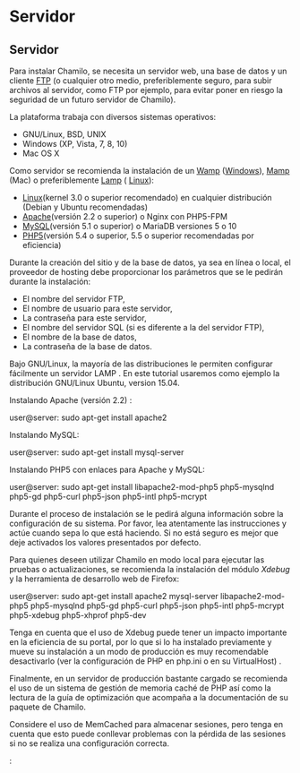 # Servidor

## Servidor <a id="servidor"></a>

Para instalar Chamilo, se necesita un servidor web, una base de datos y un cliente [FTP](http://fr.wikipedia.org/wiki/File_Transfer_Protocol) \(o cualquier otro medio, preferiblemente seguro, para subir archivos al servidor, como FTP por ejemplo, para evitar poner en riesgo la seguridad de un futuro servidor de Chamilo\).

La plataforma trabaja con diversos sistemas operativos:

* GNU/Linux, BSD, UNIX
* Windows \(XP, Vista, 7, 8, 10\)
* Mac OS X

Como servidor se recomienda la instalación de un [Wamp](http://es.wikipedia.org/wiki/WAMP) \([Windows](http://es.wikipedia.org/wiki/Microsoft_Windows)\), [Mamp](http://es.wikipedia.org/wiki/MAMP) \(Mac\) o preferiblemente [Lamp](http://es.wikipedia.org/wiki/LAMP) \( [Linux](http://es.wikipedia.org/wiki/Linux)\):

* [Linux](http://es.wikipedia.org/wiki/Linux)\(kernel 3.0 o superior recomendado\) en cualquier distribución \(Debian y Ubuntu recomendadas\)
* [Apache](http://es.wikipedia.org/wiki/Apache_HTTP_Server)\(versión 2.2 o superior\) o Nginx con PHP5-FPM
* [MySQL](http://es.wikipedia.org/wiki/MySQL)\(versión 5.1 o superior\) o MariaDB versiones 5 o 10
* [PHP5](http://es.wikipedia.org/wiki/PHP)\(versión 5.4 o superior, 5.5 o superior recomendadas por eficiencia\)

Durante la creación del sitio y de la base de datos, ya sea en línea o local, el proveedor de hosting debe proporcionar los parámetros que se le pedirán durante la instalación:

* El nombre del servidor FTP,
* El nombre de usuario para este servidor,
* La contraseña para este servidor,
* El nombre del servidor SQL \(si es diferente a la del servidor FTP\),
* El nombre de la base de datos,
* La contraseña de la base de datos.

Bajo GNU/Linux, la mayoría de las distribuciones le permiten configurar fácilmente un servidor LAMP . En este tutorial usaremos como ejemplo la distribución GNU/Linux Ubuntu, version 15.04.

Instalando Apache \(versión 2.2\) :

user@server: sudo apt-get install apache2

Instalando MySQL:

user@server: sudo apt-get install mysql-server

Instalando PHP5 con enlaces para Apache y MySQL:

user@server: sudo apt-get install libapache2-mod-php5 php5-mysqlnd php5-gd php5-curl php5-json php5-intl php5-mcrypt

Durante el proceso de instalación se le pedirá alguna información sobre la configuración de su sistema. Por favor, lea atentamente las instrucciones y actúe cuando sepa lo que está haciendo. Si no está seguro es mejor que deje activados los valores presentados por defecto.

Para quienes deseen utilizar Chamilo en modo local para ejecutar las pruebas o actualizaciones, se recomienda la instalación del módulo _Xdebug_ y la herramienta de desarrollo web de Firefox:

user@server: sudo apt-get install apache2 mysql-server libapache2-mod-php5 php5-mysqlnd php5-gd php5-curl php5-json php5-intl php5-mcrypt php5-xdebug php5-xhprof php5-dev

Tenga en cuenta que el uso de Xdebug puede tener un impacto importante en la eficiencia de su portal, por lo que si lo ha instalado previamente y mueve su instalación a un modo de producción es muy recomendable desactivarlo \(ver la configuración de PHP en php.ini o en su VirtualHost\) .

Finalmente, en un servidor de producción bastante cargado se recomienda el uso de un sistema de gestión de memoria caché de PHP así como la lectura de la guía de optimización  que acompaña a la documentación de su paquete de Chamilo.

Considere el uso de MemCached para almacenar sesiones, pero tenga en cuenta que esto puede conllevar problemas con la pérdida de las sesiones si no se realiza una configuración correcta.

:


